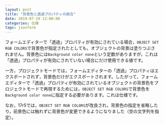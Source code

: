 ```yaml
---
layout: post
title: "背景色と透過プロパティの統合"
date: 2019-07-29 12:00:00
categories: 仕様
tags: jsonform
---
```


フォームエディターで「透過」プロパティが有効にされている場合，``OBJECT SET RGB COLORS``で背景色が指定されたとしても，オブジェクトの背景は塗りつぶされません。背景色には``Background color none``という定数がありますが，これは「透過」プロパティが有効にされていない場合にだけ使用できる値です。

一方，プロジェクトモードでは，フォームエディターの「透過」プロパティはエクスポートされず，背景色だけがエクスポートされます。したがって，フォームエディターで「透過」プロパティが有効にされているオブジェクトの背景色をプロジェクトモードで再現するためには，``OBJECT SET RGB COLORS``で背景色を``Background color none``に指定する必要があります。これは仕様です。

なお，17r5では，``OBJECT SET RGB COLORS``が改良され，背景色の指定を省略したり，前景色には触れずに背景色が変更できるようになりました（空の文字列を指定）。
